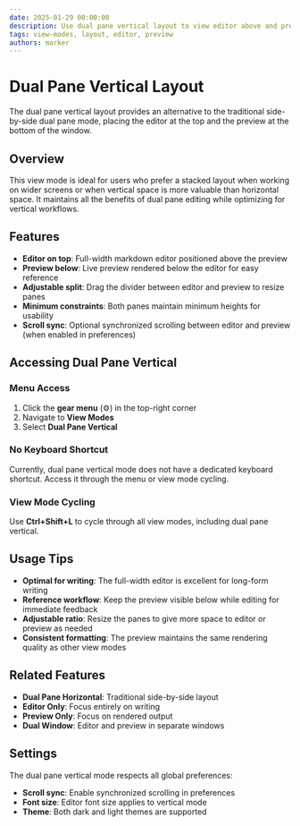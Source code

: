 ```yaml
---
date: 2025-01-29 00:00:00
description: Use dual pane vertical layout to view editor above and preview below
tags: view-modes, layout, editor, preview
authors: marker
---
```


# Dual Pane Vertical Layout

The dual pane vertical layout provides an alternative to the traditional side-by-side dual pane mode, placing the editor at the top and the preview at the bottom of the window.

## Overview

This view mode is ideal for users who prefer a stacked layout when working on wider screens or when vertical space is more valuable than horizontal space. It maintains all the benefits of dual pane editing while optimizing for vertical workflows.

## Features

- **Editor on top**: Full-width markdown editor positioned above the preview
- **Preview below**: Live preview rendered below the editor for easy reference
- **Adjustable split**: Drag the divider between editor and preview to resize panes
- **Minimum constraints**: Both panes maintain minimum heights for usability
- **Scroll sync**: Optional synchronized scrolling between editor and preview (when enabled in preferences)

## Accessing Dual Pane Vertical

### Menu Access
1. Click the **gear menu** (⚙️) in the top-right corner
2. Navigate to **View Modes**
3. Select **Dual Pane Vertical**

### No Keyboard Shortcut
Currently, dual pane vertical mode does not have a dedicated keyboard shortcut. Access it through the menu or view mode cycling.

### View Mode Cycling
Use **Ctrl+Shift+L** to cycle through all view modes, including dual pane vertical.

## Usage Tips

- **Optimal for writing**: The full-width editor is excellent for long-form writing
- **Reference workflow**: Keep the preview visible below while editing for immediate feedback
- **Adjustable ratio**: Resize the panes to give more space to editor or preview as needed
- **Consistent formatting**: The preview maintains the same rendering quality as other view modes

## Related Features

- **Dual Pane Horizontal**: Traditional side-by-side layout
- **Editor Only**: Focus entirely on writing
- **Preview Only**: Focus on rendered output
- **Dual Window**: Editor and preview in separate windows

## Settings

The dual pane vertical mode respects all global preferences:
- **Scroll sync**: Enable synchronized scrolling in preferences
- **Font size**: Editor font size applies to vertical mode
- **Theme**: Both dark and light themes are supported
